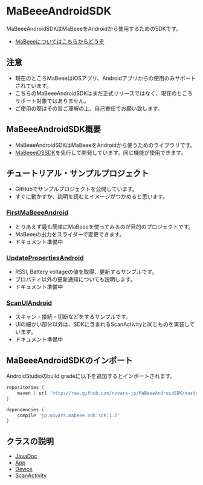 # MaBeeeAndroidSDK

MaBeeeAndroidSDKはMaBeeeをAndroidから使用するためのSDKです。

- [MaBeeeについてはこちらからどうぞ](http://mabeee.mobi/)

## 注意

- 現在のところMaBeeeはiOSアプリ、Androidアプリからの使用のみサポートされています。
- こちらのMaBeeeAndroidSDKはまだ正式リリースではなく、現在のところサポート対象ではありません。
- ご使用の際はその旨ご理解の上、自己責任でお願い致します。

## MaBeeeAndroidSDK概要

- MaBeeeAndroidSDKはMaBeeeをAndroidから使うためのライブラリです。
- [MaBeeeiOSSDK](https://github.com/novars-jp/MaBeeeiOSSDK)を先行して開発しています。同じ機能が使用できます。

## チュートリアル・サンプルプロジェクト

- GitHubでサンプルプロジェクトを公開しています。
- すぐに動かすか、説明を読むとイメージがつかめると思います。

### [FirstMaBeeeAndroid](https://github.com/novars-jp/FirstMaBeeeAndroid)

- とりあえず最も簡単にMaBeeeを使ってみるのが目的のプロジェクトです。
- MaBeeeの出力をスライダーで変更できます。
- ドキュメント準備中

### [UpdatePropertiesAndroid](https://github.com/novars-jp/UpdatePropertiesAndroid)

- RSSI, Battery voltageの値を取得、更新するサンプルです。
- プロパティ以外の更新通知についても説明します。
- ドキュメント準備中

### [ScanUIAndroid](https://github.com/novars-jp/ScanUIAndroid)

- スキャン・接続・切断などをするサンプルです。
- UIの細かい部分以外は、SDKに含まれるScanActivityと同じものを実装しています。
- ドキュメント準備中

## MaBeeeAndroidSDKのインポート

AndroidStudioのbuild.gradeに以下を追加するとインポートされます。

```gradle
repositories {
    maven { url 'http://raw.github.com/novars-jp/MaBeeeAndroidSDK/master/repository/' }
}
```

```gradle
dependencies {
    compile 'jp.novars.mabeee.sdk:sdk:1.2'
}
```

## クラスの説明

- [JavaDoc](http://developer.novars.jp/mabeee/android/javadoc/)
- [App](http://developer.novars.jp/mabeee/android/javadoc/jp/novars/mabeee/sdk/App.html)
- [Device](http://developer.novars.jp/mabeee/android/javadoc/jp/novars/mabeee/sdk/Device.html)
- [ScanActivity](http://developer.novars.jp/mabeee/android/javadoc/jp/novars/mabeee/sdk/ui/ScanActivity.html)

